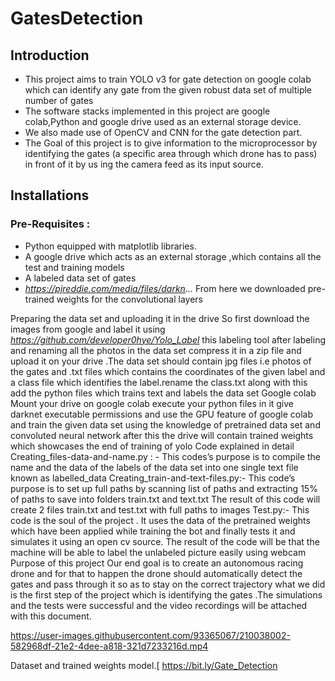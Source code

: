 # GatesDetection
## Introduction
- This project aims to train YOLO v3 for gate detection on google colab  which can identify any gate from the given robust data set of multiple number of gates
- The software stacks implemented in this project are google colab,Python and google drive used as an external storage device. 
- We also made use of OpenCV  and CNN for the gate detection part.
- The Goal of this project is to give information to the microprocessor by identifying the gates (a specific area through which drone has to pass) in front of it by us ing the camera feed as its input source.

## Installations
### Pre-Requisites :
- Python equipped with matplotlib libraries.
- A  google drive which acts as an external storage ,which contains all the test and training models 
- A labeled data set of gates
- _https://pjreddie.com/media/files/darkn..._  From here  we downloaded pre-trained weights for the convolutional layers 

Preparing the data set and uploading it in the drive
So first download the images from google and label it using _https://github.com/developer0hye/Yolo_Label_ this labeling tool after labeling and renaming all the photos in the data set compress it in a zip file and upload it on your drive .The data set should contain jpg files i.e photos of the gates and .txt files which contains the coordinates of the given label and a class file which identifies the label.rename the class.txt along with this add the python files which trains text and labels the data set
Google colab
Mount your drive on google colab execute your python files in it give darknet executable permissions and use the GPU feature of google colab and train the given data set using the knowledge of pretrained data set and convoluted neural network after this the drive will contain trained weights which showcases the end of training of yolo
Code explained in detail
Creating_files-data-and-name.py : - This codes’s purpose is to compile the name and the data of the labels of the data set into one single text file known as labelled_data
Creating_train-and-text-files.py:- This code’s purpose is to set up full paths by scanning list of paths and extracting 15% of paths to save into folders train.txt and text.txt  The result of this code will create 2 files train.txt and test.txt with full paths to images
Test.py:- This code is the soul of the project . It uses the data of the pretrained weights which have been applied while training the bot and finally tests it and simulates it using an open cv source. The result of the code will be that the machine will be able to label the unlabeled picture easily using webcam
Purpose of this project
Our end goal is to create an autonomous racing drone and for that to happen the drone should automatically detect the gates and pass through it  so as to stay on the correct trajectory what we did is the first step of the project which is identifying the gates .The simulations and the tests were successful and the video recordings will be attached with this document.



https://user-images.githubusercontent.com/93365067/210038002-582968df-21e2-4dee-a818-321d7233216d.mp4

Dataset and trained weights model.[
https://bit.ly/Gate_Detection
